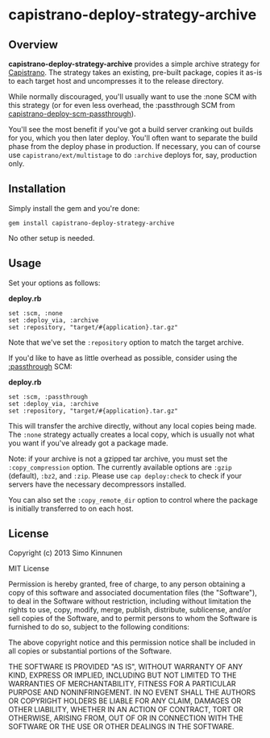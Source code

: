 # capistrano-deploy-strategy-archive

## Overview

**capistrano-deploy-strategy-archive** provides a simple archive strategy for [Capistrano](https://github.com/capistrano/capistrano). The strategy takes an existing, pre-built package, copies it as-is to each target host and uncompresses it to the release directory.

While normally discouraged, you'll usually want to use the :none SCM with this strategy (or for even less overhead, the :passthrough SCM from [capistrano-deploy-scm-passthrough](https://rubygems.org/gems/capistrano-deploy-scm-passthrough)).

You'll see the most benefit if you've got a build server cranking out builds for you, which you then later deploy. You'll often want to separate the build phase from the deploy phase in production. If necessary, you can of course use `capistrano/ext/multistage` to do `:archive` deploys for, say, production only.

## Installation

Simply install the gem and you're done:

    gem install capistrano-deploy-strategy-archive

No other setup is needed.

## Usage

Set your options as follows:

**deploy.rb**

    set :scm, :none
    set :deploy_via, :archive
    set :repository, "target/#{application}.tar.gz"

Note that we've set the `:repository` option to match the target archive.

If you'd like to have as little overhead as possible, consider using the [:passthrough](https://rubygems.org/gems/capistrano-deploy-scm-passthrough) SCM:

**deploy.rb**

    set :scm, :passthrough
    set :deploy_via, :archive
    set :repository, "target/#{application}.tar.gz"

This will transfer the archive directly, without any local copies being made. The `:none` strategy actually creates a local copy, which is usually not what you want if you've already got a package made.

Note: if your archive is not a gzipped tar archive, you must set the `:copy_compression` option. The currently available options are `:gzip` (default), `:bz2`, and `:zip`. Please use `cap deploy:check` to check if your servers have the necessary decompressors installed.

You can also set the `:copy_remote_dir` option to control where the package is initially transferred to on each host.

## License

Copyright (c) 2013 Simo Kinnunen

MIT License

Permission is hereby granted, free of charge, to any person obtaining
a copy of this software and associated documentation files (the
"Software"), to deal in the Software without restriction, including
without limitation the rights to use, copy, modify, merge, publish,
distribute, sublicense, and/or sell copies of the Software, and to
permit persons to whom the Software is furnished to do so, subject to
the following conditions:

The above copyright notice and this permission notice shall be
included in all copies or substantial portions of the Software.

THE SOFTWARE IS PROVIDED "AS IS", WITHOUT WARRANTY OF ANY KIND,
EXPRESS OR IMPLIED, INCLUDING BUT NOT LIMITED TO THE WARRANTIES OF
MERCHANTABILITY, FITNESS FOR A PARTICULAR PURPOSE AND
NONINFRINGEMENT. IN NO EVENT SHALL THE AUTHORS OR COPYRIGHT HOLDERS BE
LIABLE FOR ANY CLAIM, DAMAGES OR OTHER LIABILITY, WHETHER IN AN ACTION
OF CONTRACT, TORT OR OTHERWISE, ARISING FROM, OUT OF OR IN CONNECTION
WITH THE SOFTWARE OR THE USE OR OTHER DEALINGS IN THE SOFTWARE.